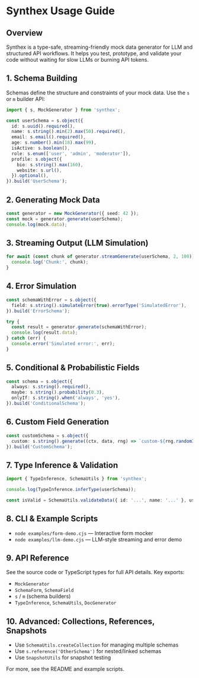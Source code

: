 # Synthex Usage Guide

## Overview
Synthex is a type-safe, streaming-friendly mock data generator for LLM and structured API workflows. It helps you test, prototype, and validate your code without waiting for slow LLMs or burning API tokens.

## 1. Schema Building

Schemas define the structure and constraints of your mock data. Use the `s` or `m` builder API:

```ts
import { s, MockGenerator } from 'synthex';

const userSchema = s.object({
  id: s.uuid().required(),
  name: s.string().min(2).max(50).required(),
  email: s.email().required(),
  age: s.number().min(18).max(99),
  isActive: s.boolean(),
  role: s.enum(['user', 'admin', 'moderator']),
  profile: s.object({
    bio: s.string().max(160),
    website: s.url(),
  }).optional(),
}).build('UserSchema');
```

## 2. Generating Mock Data

```ts
const generator = new MockGenerator({ seed: 42 });
const mock = generator.generate(userSchema);
console.log(mock.data);
```

## 3. Streaming Output (LLM Simulation)

```ts
for await (const chunk of generator.streamGenerate(userSchema, 2, 100)) {
  console.log('Chunk:', chunk);
}
```

## 4. Error Simulation

```ts
const schemaWithError = s.object({
  field: s.string().simulateError(true).errorType('SimulatedError'),
}).build('ErrorSchema');

try {
  const result = generator.generate(schemaWithError);
  console.log(result.data);
} catch (err) {
  console.error('Simulated error:', err);
}
```

## 5. Conditional & Probabilistic Fields

```ts
const schema = s.object({
  always: s.string().required(),
  maybe: s.string().probability(0.3),
  onlyIf: s.string().when('always', 'yes'),
}).build('ConditionalSchema');
```

## 6. Custom Field Generation

```ts
const customSchema = s.object({
  custom: s.string().generate((ctx, data, rng) => `custom-${rng.randomInt(1, 100)}`),
}).build('CustomSchema');
```

## 7. Type Inference & Validation

```ts
import { TypeInference, SchemaUtils } from 'synthex';

console.log(TypeInference.inferType(userSchema));

const isValid = SchemaUtils.validateData({ id: '...', name: '...' }, userSchema);
```

## 8. CLI & Example Scripts

- `node examples/form-demo.cjs` — Interactive form mocker
- `node examples/llm-demo.cjs` — LLM-style streaming and error demo

## 9. API Reference

See the source code or TypeScript types for full API details. Key exports:
- `MockGenerator`
- `SchemaForm`, `SchemaField`
- `s` / `m` (schema builders)
- `TypeInference`, `SchemaUtils`, `DocGenerator`

## 10. Advanced: Collections, References, Snapshots

- Use `SchemaUtils.createCollection` for managing multiple schemas
- Use `s.reference('OtherSchema')` for nested/linked schemas
- Use `SnapshotUtils` for snapshot testing

For more, see the README and example scripts.